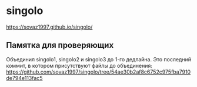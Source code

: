 # singolo

https://sovaz1997.github.io/singolo/

## Памятка для проверяющих

Объединил singolo1, singolo2 и singolo3 до 1-го дедлайна. Это последний коммит, в котором присутствуют файлы до объединения: https://github.com/sovaz1997/singolo/tree/54ae30b2af8c6752c975fba7910de794e113fac5
